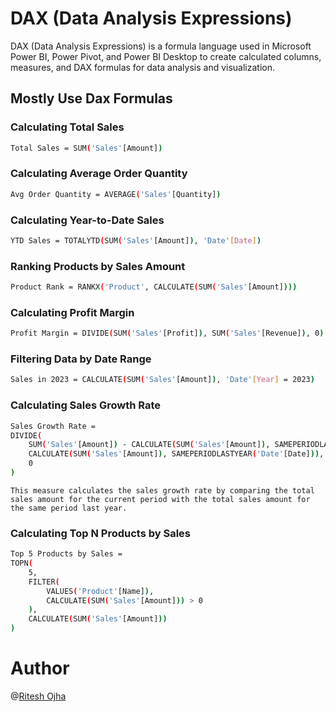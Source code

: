 # DAX (Data Analysis Expressions)

DAX (Data Analysis Expressions) is a formula language used in Microsoft Power BI, Power Pivot, and Power BI Desktop to create calculated columns, measures, and DAX formulas for data analysis and visualization.

## Mostly Use Dax Formulas

### Calculating Total Sales
```bash
Total Sales = SUM('Sales'[Amount])
```
### Calculating Average Order Quantity
```bash
Avg Order Quantity = AVERAGE('Sales'[Quantity])
```
### Calculating Year-to-Date Sales
```bash
YTD Sales = TOTALYTD(SUM('Sales'[Amount]), 'Date'[Date])
```
###  Ranking Products by Sales Amount
```bash
Product Rank = RANKX('Product', CALCULATE(SUM('Sales'[Amount])))
```
### Calculating Profit Margin
```bash
Profit Margin = DIVIDE(SUM('Sales'[Profit]), SUM('Sales'[Revenue]), 0)
```
### Filtering Data by Date Range
```bash
Sales in 2023 = CALCULATE(SUM('Sales'[Amount]), 'Date'[Year] = 2023)
```
### Calculating Sales Growth Rate
```bash
Sales Growth Rate = 
DIVIDE(
    SUM('Sales'[Amount]) - CALCULATE(SUM('Sales'[Amount]), SAMEPERIODLASTYEAR('Date'[Date])),
    CALCULATE(SUM('Sales'[Amount]), SAMEPERIODLASTYEAR('Date'[Date])),
    0
)
```
`This measure calculates the sales growth rate by comparing the total sales amount for the current period with the total sales amount for the same period last year.`
###  Calculating Top N Products by Sales
```bash
Top 5 Products by Sales = 
TOPN(
    5,
    FILTER(
        VALUES('Product'[Name]),
        CALCULATE(SUM('Sales'[Amount])) > 0
    ),
    CALCULATE(SUM('Sales'[Amount]))
)
```

# Author
@[Ritesh Ojha](https://www.github.com/ritesh-ojha)